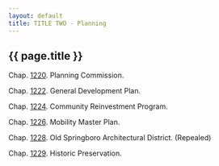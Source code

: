 ```yaml
---
layout: default 
title: TITLE TWO - Planning 
---
```


{{ page.title }}
----------------

Chap. [1220](4692e337.html). Planning Commission.

Chap. [1222](46a07091.html). General Development Plan.

Chap. [1224](46b54ae6.html). Community Reinvestment Program.

Chap. [1226](477ad6ae.html). Mobility Master Plan.

Chap. [1228](47b393f9.html). Old Springboro Architectural District.
(Repealed)

Chap. [1229](47ba3598.html). Historic Preservation.
